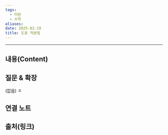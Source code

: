 ```yaml
---
tags:
  - 미완
  - 수학
aliases: 
date: 2025-02-19
title: 도표 적분법
---
```


---

## 내용(Content)


## 질문 & 확장

(없음)
			ㅈ
## 연결 노트

## 출처(링크)

